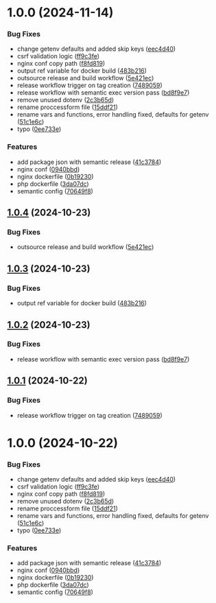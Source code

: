 # 1.0.0 (2024-11-14)


### Bug Fixes

* change getenv defaults and added skip keys ([eec4d40](https://github.com/Nemental/friendlyPHPMailer/commit/eec4d401eab1bcf0c065c86a9cc44f8a8b299b82))
* csrf validation logic ([ff9c3fe](https://github.com/Nemental/friendlyPHPMailer/commit/ff9c3fe770438191389073c8dabd03c62b40629a))
* nginx conf copy path ([f8fd819](https://github.com/Nemental/friendlyPHPMailer/commit/f8fd81947cafdcccbddb0d9bc209e35e4b9d246b))
* output ref variable for docker build ([483b216](https://github.com/Nemental/friendlyPHPMailer/commit/483b2165e9ed77610deb2b5f7a8bdbb911c81e03))
* outsource release and build workflow ([5e421ec](https://github.com/Nemental/friendlyPHPMailer/commit/5e421ec7920fee8933facc8d586f6506c9650a32))
* release workflow trigger on tag creation ([7489059](https://github.com/Nemental/friendlyPHPMailer/commit/7489059a0083b9ffa5c7b2d389af907131607c14))
* release workflow with semantic exec version pass ([bd8f9e7](https://github.com/Nemental/friendlyPHPMailer/commit/bd8f9e72500cf64adf85ac042f6e2c0920cc10c3))
* remove unused dotenv ([2c3b65d](https://github.com/Nemental/friendlyPHPMailer/commit/2c3b65d5c222345de7f5d0bfddba655f57d6b6ac))
* rename proccessform file ([15ddf21](https://github.com/Nemental/friendlyPHPMailer/commit/15ddf21c9a398122af98af4c95bf22e75fb45ae8))
* rename vars and functions, error handling fixed, defaults for getenv ([51c1e6c](https://github.com/Nemental/friendlyPHPMailer/commit/51c1e6cd2edb88b9a90b4bde812597cbe28147c3))
* typo ([0ee733e](https://github.com/Nemental/friendlyPHPMailer/commit/0ee733e0957693721a01c5090cfab3eb3eb1035e))


### Features

* add package json with semantic release ([41c3784](https://github.com/Nemental/friendlyPHPMailer/commit/41c3784e94771d9a9b1c6df956ff7efc6eea4b97))
* nginx conf ([0940bbd](https://github.com/Nemental/friendlyPHPMailer/commit/0940bbd403de88ea7e55474048aae61ecb11c204))
* nginx dockerfile ([0b19230](https://github.com/Nemental/friendlyPHPMailer/commit/0b19230c41f89982e8bd9c6b46872f24cb86b796))
* php dockerfile ([3da07dc](https://github.com/Nemental/friendlyPHPMailer/commit/3da07dccbd0755d9bc7ec139932fc6377b0960fd))
* semantic config ([70649f8](https://github.com/Nemental/friendlyPHPMailer/commit/70649f8371dacb88f2247b4299acb4e7b700b565))

## [1.0.4](https://github.com/Nemental/friendlyPHPMailer/compare/v1.0.3...v1.0.4) (2024-10-23)


### Bug Fixes

* outsource release and build workflow ([5e421ec](https://github.com/Nemental/friendlyPHPMailer/commit/5e421ec7920fee8933facc8d586f6506c9650a32))

## [1.0.3](https://github.com/Nemental/friendlyPHPMailer/compare/v1.0.2...v1.0.3) (2024-10-23)


### Bug Fixes

* output ref variable for docker build ([483b216](https://github.com/Nemental/friendlyPHPMailer/commit/483b2165e9ed77610deb2b5f7a8bdbb911c81e03))

## [1.0.2](https://github.com/Nemental/friendlyPHPMailer/compare/v1.0.1...v1.0.2) (2024-10-23)


### Bug Fixes

* release workflow with semantic exec version pass ([bd8f9e7](https://github.com/Nemental/friendlyPHPMailer/commit/bd8f9e72500cf64adf85ac042f6e2c0920cc10c3))

## [1.0.1](https://github.com/Nemental/friendlyPHPMailer/compare/v1.0.0...v1.0.1) (2024-10-22)


### Bug Fixes

* release workflow trigger on tag creation ([7489059](https://github.com/Nemental/friendlyPHPMailer/commit/7489059a0083b9ffa5c7b2d389af907131607c14))

# 1.0.0 (2024-10-22)


### Bug Fixes

* change getenv defaults and added skip keys ([eec4d40](https://github.com/Nemental/friendlyPHPMailer/commit/eec4d401eab1bcf0c065c86a9cc44f8a8b299b82))
* csrf validation logic ([ff9c3fe](https://github.com/Nemental/friendlyPHPMailer/commit/ff9c3fe770438191389073c8dabd03c62b40629a))
* nginx conf copy path ([f8fd819](https://github.com/Nemental/friendlyPHPMailer/commit/f8fd81947cafdcccbddb0d9bc209e35e4b9d246b))
* remove unused dotenv ([2c3b65d](https://github.com/Nemental/friendlyPHPMailer/commit/2c3b65d5c222345de7f5d0bfddba655f57d6b6ac))
* rename proccessform file ([15ddf21](https://github.com/Nemental/friendlyPHPMailer/commit/15ddf21c9a398122af98af4c95bf22e75fb45ae8))
* rename vars and functions, error handling fixed, defaults for getenv ([51c1e6c](https://github.com/Nemental/friendlyPHPMailer/commit/51c1e6cd2edb88b9a90b4bde812597cbe28147c3))
* typo ([0ee733e](https://github.com/Nemental/friendlyPHPMailer/commit/0ee733e0957693721a01c5090cfab3eb3eb1035e))


### Features

* add package json with semantic release ([41c3784](https://github.com/Nemental/friendlyPHPMailer/commit/41c3784e94771d9a9b1c6df956ff7efc6eea4b97))
* nginx conf ([0940bbd](https://github.com/Nemental/friendlyPHPMailer/commit/0940bbd403de88ea7e55474048aae61ecb11c204))
* nginx dockerfile ([0b19230](https://github.com/Nemental/friendlyPHPMailer/commit/0b19230c41f89982e8bd9c6b46872f24cb86b796))
* php dockerfile ([3da07dc](https://github.com/Nemental/friendlyPHPMailer/commit/3da07dccbd0755d9bc7ec139932fc6377b0960fd))
* semantic config ([70649f8](https://github.com/Nemental/friendlyPHPMailer/commit/70649f8371dacb88f2247b4299acb4e7b700b565))
